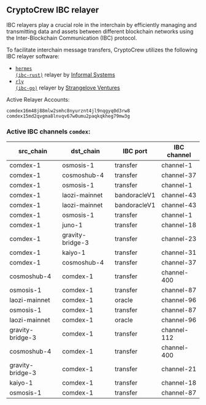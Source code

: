 ## CryptoCrew IBC relayer
IBC relayers play a crucial role in the interchain by efficiently managing and transmitting data and assets between different blockchain networks using the Inter-Blockchain Communication (IBC) protocol.

To facilitate interchain message transfers, CryptoCrew utilizes the following IBC relayer software: 
- <a href="https://github.com/informalsystems/hermes"><code>hermes (ibc-rust)</code></a> relayer by [Informal Systems](https://github.com/informalsystems)
- <a href="https://github.com/cosmos/relayer"><code>rly (ibc-go)</code></a> relayer by [Strangelove Ventures](https://github.com/strangelove-ventures)

Active Relayer Accounts:
```
comdex16m48j88mlw2smhc8nyurznt4jl9nqgyq0d3rw8
comdex15md2qvgma8lnvqv67w0umu2paqkqkheg79mw3g
```

### Active IBC channels `comdex`:
| src_chain | dst_chain | IBC port | IBC channel |
| --------------- | --------------- | ------------ | ------------------- |
| comdex-1 | osmosis-1 | transfer | channel-1 |
| comdex-1 | cosmoshub-4 | transfer | channel-37 |
| comdex-1 | osmosis-1 | transfer | channel-1 |
| comdex-1 | laozi-mainnet | bandoracleV1 | channel-43 |
| comdex-1 | laozi-mainnet | bandoracleV1 | channel-43 |
| comdex-1 | osmosis-1 | transfer | channel-1 |
| comdex-1 | juno-1 | transfer | channel-18 |
| comdex-1 | gravity-bridge-3 | transfer | channel-23 |
| comdex-1 | kaiyo-1 | transfer | channel-31 |
| comdex-1 | cosmoshub-4 | transfer | channel-37 |
| cosmoshub-4 | comdex-1 | transfer | channel-400 |
| osmosis-1 | comdex-1 | transfer | channel-87 |
| laozi-mainnet | comdex-1 | oracle | channel-96 |
| osmosis-1 | comdex-1 | transfer | channel-87 |
| laozi-mainnet | comdex-1 | oracle | channel-96 |
| gravity-bridge-3 | comdex-1 | transfer | channel-112 |
| cosmoshub-4 | comdex-1 | transfer | channel-400 |
| gravity-bridge-3 | comdex-1 | transfer | channel-21 |
| kaiyo-1 | comdex-1 | transfer | channel-18 |
| osmosis-1 | comdex-1 | transfer | channel-87 |